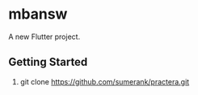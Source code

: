 # mbansw

A new Flutter project.

## Getting Started

1. git clone https://github.com/sumerank/practera.git